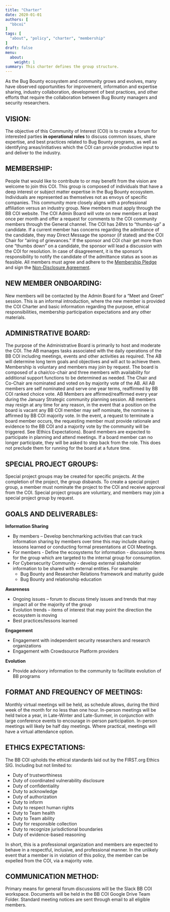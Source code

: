 ```yaml
---
title: "Charter"
date: 2020-01-01
authors: [
  "bbcoi"
]
tags: [
  "about", "policy", "charter", "membership"
]
draft: false
menu:
  about:
    weight: 1
summary: This charter defines the group structure.
---
```


As the Bug Bounty ecosystem and community grows and evolves, many have observed opportunities for improvement, information and expertise sharing, industry collaboration, development of best practices, and other efforts that require the collaboration between Bug Bounty managers and security researchers.

## VISION:

The objective of this Community of Interest (COI) is to create a forum for interested parties **in operational roles** to discuss common issues, share expertise, and best practices related to Bug Bounty programs, as well as identifying areas/initiatives which the COI can provide productive input to and deliver to the industry.

## MEMBERSHIP:

People that would like to contribute to or may benefit from the vision are welcome to join this COI. This group is composed of individuals that have a deep interest or subject matter expertise in the Bug Bounty ecosystem. Individuals are represented as themselves not as envoys of specific companies. This community more closely aligns with a professional affiliation versus an industry group. New members must apply through the BB COI website. The COI Admin Board will vote on new members at least once per month and offer a request for comments to the COI community members through the General channel. The COI has 24hrs to “thumbs-up” a candidate. If a current member has concerns regarding the admittance of the candidate, they may Direct Message the sponsor (if stated) and the COI Chair for “airing of grievances.” If the sponsor and COI chair get more than one “thumbs down” on a candidate, the sponsor will lead a discussion with the COI for resolution. In case of disagreement, it is the sponsor’s responsibility to notify the candidate of the admittance status as soon as feasible. All members must agree and adhere to the [Membership Pledge](./membership-pledge.md) and sign the [Non-Disclosure Agreement](./non-disclosure-agreement.md).

## NEW MEMBER ONBOARDING:

New members will be contacted by the Admin Board for a “Meet and Greet” session. This is an informal introduction, where the new member is provided the COI Charter and basic information regarding the purpose, ethical responsibilities, membership participation expectations and any other materials. 


## ADMINISTRATIVE BOARD:

The purpose of the Administrative Board is primarily to host and moderate the COI. The AB manages tasks associated with the daily operations of the BB COI including meetings, events and other activities as required. The AB will determine long term goals and objectives and will act to achieve them. Membership is voluntary and members may join by request. The board is composed of a chair/co-chair and three members with availability for additional support functions to be determined as needed. The Chair and Co-Chair are nominated and voted on by majority vote of the AB. All AB members are self nominated and serve one year terms, reaffirmed by BB COI ranked choice vote. AB Members are affirmed/reaffirmed every year during the January Strategic community planning session. AB members may resign at any time for any reason, in the event that a position on the board is vacant any BB COI member may self nominate, the nominee is affirmed by BB COI majority vote. In the event, a request to terminate a board member occurs, the requesting member must provide rationale and evidence to the BB COI and a majority vote by the community will be triggered. See (Ethics Expectations). Board members are expected to participate in planning and attend meetings. If a board member can no longer participate, they will be asked to step back from the role. This does not preclude them for running for the board at a future time.


## SPECIAL PROJECT GROUPS:

Special project groups may be created for specific projects. At the completion of the project, the group disbands. To create a special project group, a member must nominate the project to the COI and receive approval from the COI. Special project groups are voluntary, and members may join a special project group by request.

## GOALS AND DELIVERABLES:

**Information Sharing**
-   By members – Develop benchmarking activities that can track information sharing by members over time this may include sharing lessons learned or conducting formal presentations at COI Meetings.
-   For members - Define the ecosystems for information - discussion items for the group which are targeted to the internal group for consumption.
-   For Cybersecurity Community - develop external stakeholder information to be shared with external entities. For example:
    -   Bug Bounty and Researcher Relations framework and maturity guide
    -   Bug Bounty and relationship education

**Awareness**
-   Ongoing issues – forum to discuss timely issues and trends that may impact all or the majority of the group
-   Evolution trends – items of interest that may point the direction the ecosystem is moving
-   Best practices/lessons learned

**Engagement**
-   Engagement with independent security researchers and research organizations
-   Engagement with Crowdsource Platform providers

**Evolution**
-   Provide advisory information to the community to facilitate evolution of BB programs

## FORMAT AND FREQUENCY OF MEETINGS:

Monthly virtual meetings will be held, as schedule allows, during the third week of the month for no less than one hour. In-person meetings will be held twice a year, in Late-Winter and Late-Summer, in conjunction with large conference events to encourage in-person participation. In-person meetings will likely be half day meetings. Where practical, meetings will have a virtual attendance option.

## ETHICS EXPECTATIONS:

The BB COI upholds the ethical standards laid out by the FIRST.org Ethics SIG. Including but not limited to:


-   Duty of trustworthiness
-   Duty of coordinated vulnerability disclosure
-   Duty of confidentiality
-   Duty to acknowledge
-   Duty of authorization
-   Duty to inform
-   Duty to respect human rights
-   Duty to Team health
-   Duty to Team ability
-   Duty for responsible collection
-   Duty to recognize jurisdictional boundaries
-   Duty of evidence-based reasoning
  

In short, this is a professional organization and members are expected to behave in a respectful, inclusive, and professional manner. In the unlikely event that a member is in violation of this policy, the member can be expelled from the COI, via a majority vote.

## COMMUNICATION METHOD:

Primary means for general forum discussions will be the Slack BB COI workspace. Documents will be held in the BB COI Google Drive Team Folder. Standard meeting notices are sent through email to all eligible members.